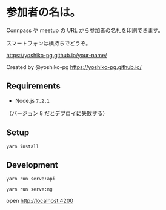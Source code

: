 # 参加者の名は。

Connpass や meetup の URL から参加者の名札を印刷できます。

スマートフォンは横持ちでどうぞ。

https://yoshiko-pg.github.io/your-name/

Created by @yoshiko-pg https://yoshiko-pg.github.io/

## Requirements

* Node.js `7.2.1`

（バージョン 8 だとデプロイに失敗する）

## Setup

```
yarn install
```

## Development

```
yarn run serve:api
```

```
yarn run serve:ng
```

open [http://localhost:4200](http://localhost:4200)
